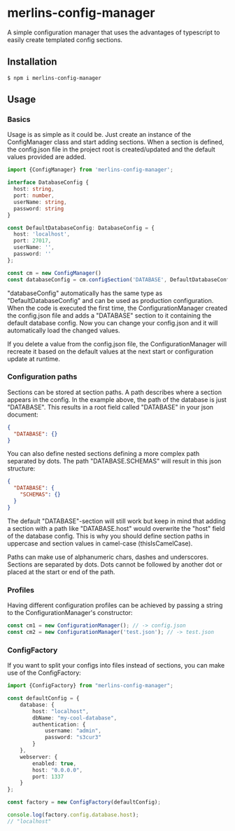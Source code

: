 # merlins-config-manager
A simple configuration manager that uses the advantages of typescript to easily create templated config sections.

## Installation

`
$ npm i merlins-config-manager
`

## Usage

### Basics
Usage is as simple as it could be. Just create an instance of the ConfigManager class and start adding sections.
When a section is defined, the config.json file in the project root is created/updated and the default values provided are added.

```typescript
import {ConfigManager} from 'merlins-config-manager';

interface DatabaseConfig {
  host: string,
  port: number,
  userName: string,
  password: string
}

const DefaultDatabaseConfig: DatabaseConfig = {
  host: 'localhost',
  port: 27017,
  userName: '',
  password: ''
};

const cm = new ConfigManager()
const databaseConfig = cm.configSection('DATABASE', DefaultDatabaseConfig);
```

"databaseConfig" automatically has the same type as "DefaultDatabaseConfig" and can be used as production configuration.
When the code is executed the first time, the ConfigurationManager created the config.json file and adds a "DATABASE" section to it containing the default database config.
Now you can change your config.json and it will automatically load the changed values.

If you delete a value from the config.json file, the ConfigurationManager will recreate it based on the default values at the next start or configuration update at runtime.

### Configuration paths
Sections can be stored at section paths. A path describes where a section appears in the config.
In the example above, the path of the database is just "DATABASE". This results in a root field called "DATABASE" in your json document:

```json
{
  "DATABASE": {}
}
```

You can also define nested sections defining a more complex path separated by dots.
The path "DATABASE.SCHEMAS" will result in this json structure:

```json
{
  "DATABASE": {
    "SCHEMAS": {}
  }
}
```

The default "DATABASE"-section will still work but keep in mind that adding a section with a path like "DATABASE.host" would overwrite the "host" field of the database config.
This is why you should define section paths in uppercase and section values in camel-case (thisIsCamelCase).

Paths can make use of alphanumeric chars, dashes and underscores. Sections are separated by dots.
Dots cannot be followed by another dot or placed at the start or end of the path.

### Profiles
Having different configuration profiles can be achieved by passing a string to the ConfigurationManager's constructor:

```typescript
const cm1 = new ConfigurationManager(); // -> config.json
const cm2 = new ConfigurationManager('test.json'); // -> test.json
```

### ConfigFactory
If you want to split your configs into files instead of sections, you can make use of the ConfigFactory:

```typescript
import {ConfigFactory} from "merlins-config-manager";

const defaultConfig = {
    database: {
        host: "localhost",
        dbName: "my-cool-database",
        authentication: {
            username: "admin",
            password: "s3cur3"
        }
    },
    webserver: {
        enabled: true,
        host: "0.0.0.0",
        port: 1337
    }
};

const factory = new ConfigFactory(defaultConfig);

console.log(factory.config.database.host);
// "localhost"
```

